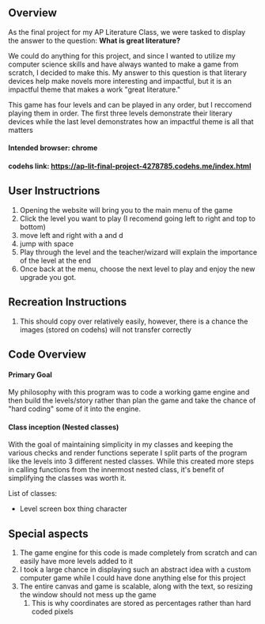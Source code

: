 ## Overview
As the final project for my AP Literature Class, we were tasked to display the answer to the question: **What is great literature?**

We could do anything for this project, and since I wanted to utilize my computer science skills and have always wanted to make a game from scratch, I decided to make this. My answer to this question is that literary devices help make novels more interesting and impactful, but it is an impactful theme that makes a work "great literature."

This game has four levels and can be played in any order, but I reccomend playing them in order. The first three levels demonstrate their literary devices while the last level demonstrates how an impactful theme is all that matters

#### Intended browser: chrome
#### codehs link: https://ap-lit-final-project-4278785.codehs.me/index.html

## User Instructrions
1. Opening the website will bring you to the main menu of the game
2. Click the level you want to play (I recomend going left to right and top to bottom)
3. move left and right with a and d
4. jump with space
5. Play through the level and the teacher/wizard will explain the importance of the level at the end
6. Once back at the menu, choose the next level to play and enjoy the new upgrade you got.

## Recreation Instructions
1. This should copy over relatively easily, however, there is a chance the images (stored on codehs) will not transfer correctly

## Code Overview
#### Primary Goal
My philosophy with this program was to code a working game engine and then build the levels/story rather than plan the game and take the chance of "hard coding" some of it into the engine.

#### Class inception (Nested classes)
With the goal of maintaining simplicity in my classes and keeping the various checks and render functions seperate I split parts of the program like the levels into 3 different nested classes. While this created more steps in calling functions from the innermost nested class, it's benefit of simplifying the classes was worth it.

List of classes:

 -  Level
    screen
        box
        thing
character

## Special aspects
1. The game engine for this code is made completely from scratch and can easily have more levels added to it
2. I took a large chance in displaying such an abstract idea with a custom computer game while I could have done anything else for this project
3. The entire canvas and game is scalable, along with the text, so resizing the window should not mess up the game
    1. This is why coordinates are stored as percentages rather than hard coded pixels
